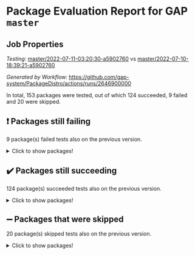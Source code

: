 # Package Evaluation Report for GAP `master`

## Job Properties

*Testing:* [master/2022-07-11-03:20:30-a5902760](https://github.com/gap-system/PackageDistro/blob/data/reports/master/2022-07-11-03:20:30-a5902760) vs [master/2022-07-10-18:39:21-a5902760](https://github.com/gap-system/PackageDistro/blob/data/reports/master/2022-07-10-18:39:21-a5902760)

*Generated by Workflow:* https://github.com/gap-system/PackageDistro/actions/runs/2646900000

In total, 153 packages were tested, out of which 124 succeeded, 9 failed and 20 were skipped.

## :exclamation: Packages still failing

9 package(s) failed tests also on the previous version.
<details><summary>Click to show packages!</summary>

- francy 1.2.4 [(failure)](https://github.com/gap-system/PackageDistro/runs/7275351576?check_suite_focus=true)
- hap 1.44 [(failure)](https://github.com/gap-system/PackageDistro/runs/7275352179?check_suite_focus=true)
- packagemanager 1.2 [(failure)](https://github.com/gap-system/PackageDistro/runs/7275353725?check_suite_focus=true)
- qpa 1.33 [(failure)](https://github.com/gap-system/PackageDistro/runs/7275354057?check_suite_focus=true)
- rcwa 4.6.4 [(failure)](https://github.com/gap-system/PackageDistro/runs/7275354181?check_suite_focus=true)
- recog 1.3.2 [(failure)](https://github.com/gap-system/PackageDistro/runs/7275354273?check_suite_focus=true)
- semigroups 4.0.0 [(failure)](https://github.com/gap-system/PackageDistro/runs/7275354640?check_suite_focus=true)
- ugaly 4.0.2 [(failure)](https://github.com/gap-system/PackageDistro/runs/7275355433?check_suite_focus=true)
- yangbaxter 0.10.0 [(failure)](https://github.com/gap-system/PackageDistro/runs/7275355840?check_suite_focus=true)
</details>

## :heavy_check_mark: Packages still succeeding

124 package(s) succeeded tests also on the previous version.
<details><summary>Click to show packages!</summary>

- ace 5.4 [(success)](https://github.com/gap-system/PackageDistro/runs/7275349544?check_suite_focus=true)
- aclib 1.3.2 [(success)](https://github.com/gap-system/PackageDistro/runs/7275349583?check_suite_focus=true)
- agt 0.2 [(success)](https://github.com/gap-system/PackageDistro/runs/7275349622?check_suite_focus=true)
- alnuth 3.2.1 [(success)](https://github.com/gap-system/PackageDistro/runs/7275349660?check_suite_focus=true)
- anupq 3.2.6 [(success)](https://github.com/gap-system/PackageDistro/runs/7275349693?check_suite_focus=true)
- atlasrep 2.1.2 [(success)](https://github.com/gap-system/PackageDistro/runs/7275349730?check_suite_focus=true)
- autodoc 2022.07.10 [(success)](https://github.com/gap-system/PackageDistro/runs/7275349766?check_suite_focus=true)
- automata 1.15 [(success)](https://github.com/gap-system/PackageDistro/runs/7275349795?check_suite_focus=true)
- automgrp 1.3.2 [(success)](https://github.com/gap-system/PackageDistro/runs/7275349831?check_suite_focus=true)
- autpgrp 1.10.2 [(success)](https://github.com/gap-system/PackageDistro/runs/7275349867?check_suite_focus=true)
- cap 2022.06-05 [(success)](https://github.com/gap-system/PackageDistro/runs/7275349898?check_suite_focus=true)
- caratinterface 2.3.3 [(success)](https://github.com/gap-system/PackageDistro/runs/7275349929?check_suite_focus=true)
- cddinterface 2020.06.24 [(success)](https://github.com/gap-system/PackageDistro/runs/7275349957?check_suite_focus=true)
- circle 1.6.5 [(success)](https://github.com/gap-system/PackageDistro/runs/7275350010?check_suite_focus=true)
- classicpres 1.22 [(success)](https://github.com/gap-system/PackageDistro/runs/7275350053?check_suite_focus=true)
- cohomolo 1.6.10 [(success)](https://github.com/gap-system/PackageDistro/runs/7275350091?check_suite_focus=true)
- congruence 1.2.4 [(success)](https://github.com/gap-system/PackageDistro/runs/7275350118?check_suite_focus=true)
- corelg 1.56 [(success)](https://github.com/gap-system/PackageDistro/runs/7275350149?check_suite_focus=true)
- crime 1.6 [(success)](https://github.com/gap-system/PackageDistro/runs/7275350200?check_suite_focus=true)
- crisp 1.4.5 [(success)](https://github.com/gap-system/PackageDistro/runs/7275350238?check_suite_focus=true)
- crypting 0.10 [(success)](https://github.com/gap-system/PackageDistro/runs/7275350282?check_suite_focus=true)
- cryst 4.1.24 [(success)](https://github.com/gap-system/PackageDistro/runs/7275350313?check_suite_focus=true)
- crystcat 1.1.9 [(success)](https://github.com/gap-system/PackageDistro/runs/7275350349?check_suite_focus=true)
- ctbllib 1.3.4 [(success)](https://github.com/gap-system/PackageDistro/runs/7275350389?check_suite_focus=true)
- cubefree 1.19 [(success)](https://github.com/gap-system/PackageDistro/runs/7275350424?check_suite_focus=true)
- curlinterface 2.2.2 [(success)](https://github.com/gap-system/PackageDistro/runs/7275350464?check_suite_focus=true)
- cvec 2.7.5 [(success)](https://github.com/gap-system/PackageDistro/runs/7275350546?check_suite_focus=true)
- datastructures 0.2.7 [(success)](https://github.com/gap-system/PackageDistro/runs/7275350629?check_suite_focus=true)
- deepthought 1.0.5 [(success)](https://github.com/gap-system/PackageDistro/runs/7275350717?check_suite_focus=true)
- design 1.7 [(success)](https://github.com/gap-system/PackageDistro/runs/7275350802?check_suite_focus=true)
- difsets 2.3.1 [(success)](https://github.com/gap-system/PackageDistro/runs/7275350927?check_suite_focus=true)
- digraphs 1.5.3 [(success)](https://github.com/gap-system/PackageDistro/runs/7275351012?check_suite_focus=true)
- edim 1.3.5 [(success)](https://github.com/gap-system/PackageDistro/runs/7275351077?check_suite_focus=true)
- example 4.3.1 [(success)](https://github.com/gap-system/PackageDistro/runs/7275351133?check_suite_focus=true)
- factint 1.6.3 [(success)](https://github.com/gap-system/PackageDistro/runs/7275351179?check_suite_focus=true)
- ferret 1.0.8 [(success)](https://github.com/gap-system/PackageDistro/runs/7275351222?check_suite_focus=true)
- fga 1.4.0 [(success)](https://github.com/gap-system/PackageDistro/runs/7275351272?check_suite_focus=true)
- fining 1.5 [(success)](https://github.com/gap-system/PackageDistro/runs/7275351309?check_suite_focus=true)
- float 1.0.3 [(success)](https://github.com/gap-system/PackageDistro/runs/7275351358?check_suite_focus=true)
- format 1.4.3 [(success)](https://github.com/gap-system/PackageDistro/runs/7275351389?check_suite_focus=true)
- forms 1.2.8 [(success)](https://github.com/gap-system/PackageDistro/runs/7275351444?check_suite_focus=true)
- fplsa 1.2.5 [(success)](https://github.com/gap-system/PackageDistro/runs/7275351477?check_suite_focus=true)
- fr 2.4.8 [(success)](https://github.com/gap-system/PackageDistro/runs/7275351529?check_suite_focus=true)
- fwtree 1.3 [(success)](https://github.com/gap-system/PackageDistro/runs/7275351621?check_suite_focus=true)
- gbnp 1.0.5 [(success)](https://github.com/gap-system/PackageDistro/runs/7275351667?check_suite_focus=true)
- generalizedmorphismsforcap 2022.05-01 [(success)](https://github.com/gap-system/PackageDistro/runs/7275351721?check_suite_focus=true)
- genss 1.6.6 [(success)](https://github.com/gap-system/PackageDistro/runs/7275351788?check_suite_focus=true)
- gradedringforhomalg 2022.06-01 [(success)](https://github.com/gap-system/PackageDistro/runs/7275351839?check_suite_focus=true)
- grape 4.8.5 [(success)](https://github.com/gap-system/PackageDistro/runs/7275351889?check_suite_focus=true)
- groupoids 1.69 [(success)](https://github.com/gap-system/PackageDistro/runs/7275351952?check_suite_focus=true)
- grpconst 2.6.2 [(success)](https://github.com/gap-system/PackageDistro/runs/7275352016?check_suite_focus=true)
- guarana 0.96.3 [(success)](https://github.com/gap-system/PackageDistro/runs/7275352068?check_suite_focus=true)
- guava 3.16 [(success)](https://github.com/gap-system/PackageDistro/runs/7275352127?check_suite_focus=true)
- hapcryst 0.1.14 [(success)](https://github.com/gap-system/PackageDistro/runs/7275352215?check_suite_focus=true)
- hecke 1.5.3 [(success)](https://github.com/gap-system/PackageDistro/runs/7275352254?check_suite_focus=true)
- help 3.5 [(success)](https://github.com/gap-system/PackageDistro/runs/7275352302?check_suite_focus=true)
- idrel 2.44 [(success)](https://github.com/gap-system/PackageDistro/runs/7275352337?check_suite_focus=true)
- images 1.3.1 [(success)](https://github.com/gap-system/PackageDistro/runs/7275352369?check_suite_focus=true)
- intpic 0.3.0 [(success)](https://github.com/gap-system/PackageDistro/runs/7275352400?check_suite_focus=true)
- io 4.7.2 [(success)](https://github.com/gap-system/PackageDistro/runs/7275352436?check_suite_focus=true)
- irredsol 1.4.3 [(success)](https://github.com/gap-system/PackageDistro/runs/7275352469?check_suite_focus=true)
- json 2.1.0 [(success)](https://github.com/gap-system/PackageDistro/runs/7275352496?check_suite_focus=true)
- jupyterkernel 1.4.1 [(success)](https://github.com/gap-system/PackageDistro/runs/7275352531?check_suite_focus=true)
- jupyterviz 1.5.1 [(success)](https://github.com/gap-system/PackageDistro/runs/7275352572?check_suite_focus=true)
- kan 1.34 [(success)](https://github.com/gap-system/PackageDistro/runs/7275352622?check_suite_focus=true)
- kbmag 1.5.9 [(success)](https://github.com/gap-system/PackageDistro/runs/7275352673?check_suite_focus=true)
- laguna 3.9.5 [(success)](https://github.com/gap-system/PackageDistro/runs/7275352731?check_suite_focus=true)
- liealgdb 2.2.1 [(success)](https://github.com/gap-system/PackageDistro/runs/7275352818?check_suite_focus=true)
- liepring 2.6 [(success)](https://github.com/gap-system/PackageDistro/runs/7275352880?check_suite_focus=true)
- liering 2.4.2 [(success)](https://github.com/gap-system/PackageDistro/runs/7275352985?check_suite_focus=true)
- linearalgebraforcap 2022.06-03 [(success)](https://github.com/gap-system/PackageDistro/runs/7275353028?check_suite_focus=true)
- loops 3.4.1 [(success)](https://github.com/gap-system/PackageDistro/runs/7275353095?check_suite_focus=true)
- lpres 1.0.3 [(success)](https://github.com/gap-system/PackageDistro/runs/7275353138?check_suite_focus=true)
- majoranaalgebras 1.4 [(success)](https://github.com/gap-system/PackageDistro/runs/7275353177?check_suite_focus=true)
- mapclass 1.4.5 [(success)](https://github.com/gap-system/PackageDistro/runs/7275353214?check_suite_focus=true)
- matgrp 0.64 [(success)](https://github.com/gap-system/PackageDistro/runs/7275353262?check_suite_focus=true)
- modisom 2.5.2 [(success)](https://github.com/gap-system/PackageDistro/runs/7275353325?check_suite_focus=true)
- modulepresentationsforcap 2022.05-03 [(success)](https://github.com/gap-system/PackageDistro/runs/7275353363?check_suite_focus=true)
- monoidalcategories 2022.06-07 [(success)](https://github.com/gap-system/PackageDistro/runs/7275353391?check_suite_focus=true)
- nconvex 2020.11-04 [(success)](https://github.com/gap-system/PackageDistro/runs/7275353434?check_suite_focus=true)
- nilmat 1.4.1 [(success)](https://github.com/gap-system/PackageDistro/runs/7275353458?check_suite_focus=true)
- nock 1.5 [(success)](https://github.com/gap-system/PackageDistro/runs/7275353499?check_suite_focus=true)
- normalizinterface 1.3.3 [(success)](https://github.com/gap-system/PackageDistro/runs/7275353531?check_suite_focus=true)
- nq 2.5.8 [(success)](https://github.com/gap-system/PackageDistro/runs/7275353568?check_suite_focus=true)
- numericalsgps 1.3.0 [(success)](https://github.com/gap-system/PackageDistro/runs/7275353604?check_suite_focus=true)
- openmath 11.5.1 [(success)](https://github.com/gap-system/PackageDistro/runs/7275353635?check_suite_focus=true)
- orb 4.8.4 [(success)](https://github.com/gap-system/PackageDistro/runs/7275353680?check_suite_focus=true)
- patternclass 2.4.2 [(success)](https://github.com/gap-system/PackageDistro/runs/7275353768?check_suite_focus=true)
- permut 2.0.4 [(success)](https://github.com/gap-system/PackageDistro/runs/7275353819?check_suite_focus=true)
- polenta 1.3.10 [(success)](https://github.com/gap-system/PackageDistro/runs/7275353878?check_suite_focus=true)
- polymaking 0.8.6 [(success)](https://github.com/gap-system/PackageDistro/runs/7275353932?check_suite_focus=true)
- primgrp 3.4.2 [(success)](https://github.com/gap-system/PackageDistro/runs/7275353980?check_suite_focus=true)
- profiling 2.5.0 [(success)](https://github.com/gap-system/PackageDistro/runs/7275354020?check_suite_focus=true)
- quagroup 1.8.3 [(success)](https://github.com/gap-system/PackageDistro/runs/7275354091?check_suite_focus=true)
- radiroot 2.9 [(success)](https://github.com/gap-system/PackageDistro/runs/7275354139?check_suite_focus=true)
- rds 1.8 [(success)](https://github.com/gap-system/PackageDistro/runs/7275354231?check_suite_focus=true)
- repndecomp 1.2.1 [(success)](https://github.com/gap-system/PackageDistro/runs/7275354366?check_suite_focus=true)
- repsn 3.1.0 [(success)](https://github.com/gap-system/PackageDistro/runs/7275354430?check_suite_focus=true)
- resclasses 4.7.2 [(success)](https://github.com/gap-system/PackageDistro/runs/7275354495?check_suite_focus=true)
- scscp 2.3.1 [(success)](https://github.com/gap-system/PackageDistro/runs/7275354557?check_suite_focus=true)
- sglppow 2.2 [(success)](https://github.com/gap-system/PackageDistro/runs/7275354699?check_suite_focus=true)
- sgpviz 0.999.5 [(success)](https://github.com/gap-system/PackageDistro/runs/7275354763?check_suite_focus=true)
- simpcomp 2.1.14 [(success)](https://github.com/gap-system/PackageDistro/runs/7275354822?check_suite_focus=true)
- singular 2020.12.18 [(success)](https://github.com/gap-system/PackageDistro/runs/7275354887?check_suite_focus=true)
- sla 1.5.3 [(success)](https://github.com/gap-system/PackageDistro/runs/7275354942?check_suite_focus=true)
- smallgrp 1.5 [(success)](https://github.com/gap-system/PackageDistro/runs/7275354987?check_suite_focus=true)
- smallsemi 0.6.13 [(success)](https://github.com/gap-system/PackageDistro/runs/7275355034?check_suite_focus=true)
- sonata 2.9.4 [(success)](https://github.com/gap-system/PackageDistro/runs/7275355074?check_suite_focus=true)
- sophus 1.25 [(success)](https://github.com/gap-system/PackageDistro/runs/7275355126?check_suite_focus=true)
- spinsym 1.5.2 [(success)](https://github.com/gap-system/PackageDistro/runs/7275355172?check_suite_focus=true)
- symbcompcc 1.3.2 [(success)](https://github.com/gap-system/PackageDistro/runs/7275355219?check_suite_focus=true)
- thelma 1.3 [(success)](https://github.com/gap-system/PackageDistro/runs/7275355257?check_suite_focus=true)
- tomlib 1.2.9 [(success)](https://github.com/gap-system/PackageDistro/runs/7275355310?check_suite_focus=true)
- toric 1.9.5 [(success)](https://github.com/gap-system/PackageDistro/runs/7275355354?check_suite_focus=true)
- transgrp 3.6.2 [(success)](https://github.com/gap-system/PackageDistro/runs/7275355389?check_suite_focus=true)
- unipot 1.5 [(success)](https://github.com/gap-system/PackageDistro/runs/7275355474?check_suite_focus=true)
- unitlib 4.1.0 [(success)](https://github.com/gap-system/PackageDistro/runs/7275355519?check_suite_focus=true)
- utils 0.74 [(success)](https://github.com/gap-system/PackageDistro/runs/7275355572?check_suite_focus=true)
- uuid 0.7 [(success)](https://github.com/gap-system/PackageDistro/runs/7275355611?check_suite_focus=true)
- walrus 0.9991 [(success)](https://github.com/gap-system/PackageDistro/runs/7275355649?check_suite_focus=true)
- wedderga 4.10.2 [(success)](https://github.com/gap-system/PackageDistro/runs/7275355702?check_suite_focus=true)
- xmod 2.88 [(success)](https://github.com/gap-system/PackageDistro/runs/7275355746?check_suite_focus=true)
- xmodalg 1.22 [(success)](https://github.com/gap-system/PackageDistro/runs/7275355787?check_suite_focus=true)
- zeromqinterface 0.13 [(success)](https://github.com/gap-system/PackageDistro/runs/7275355874?check_suite_focus=true)
</details>

## :heavy_minus_sign: Packages that were skipped

20 package(s) skipped tests also on the previous version.
<details><summary>Click to show packages!</summary>

- 4ti2interface 2022.03-01 [(skipped)](https://github.com/gap-system/PackageDistro/runs/7275241767?check_suite_focus=true)
- browse 1.8.14 [(skipped)](https://github.com/gap-system/PackageDistro/runs/7275241767?check_suite_focus=true)
- examplesforhomalg 2022.03-01 [(skipped)](https://github.com/gap-system/PackageDistro/runs/7275241767?check_suite_focus=true)
- gapdoc 1.6.5 [(skipped)](https://github.com/gap-system/PackageDistro/runs/7275241767?check_suite_focus=true)
- gauss 2022.03-01 [(skipped)](https://github.com/gap-system/PackageDistro/runs/7275241767?check_suite_focus=true)
- gaussforhomalg 2022.03-01 [(skipped)](https://github.com/gap-system/PackageDistro/runs/7275241767?check_suite_focus=true)
- gradedmodules 2022.03-01 [(skipped)](https://github.com/gap-system/PackageDistro/runs/7275241767?check_suite_focus=true)
- homalg 2022.03-01 [(skipped)](https://github.com/gap-system/PackageDistro/runs/7275241767?check_suite_focus=true)
- homalgtocas 2022.03-01 [(skipped)](https://github.com/gap-system/PackageDistro/runs/7275241767?check_suite_focus=true)
- io_forhomalg 2022.03-01 [(skipped)](https://github.com/gap-system/PackageDistro/runs/7275241767?check_suite_focus=true)
- itc 1.5.1 [(skipped)](https://github.com/gap-system/PackageDistro/runs/7275241767?check_suite_focus=true)
- localizeringforhomalg 2022.03-01 [(skipped)](https://github.com/gap-system/PackageDistro/runs/7275241767?check_suite_focus=true)
- matricesforhomalg 2022.06-01 [(skipped)](https://github.com/gap-system/PackageDistro/runs/7275241767?check_suite_focus=true)
- modules 2022.03-01 [(skipped)](https://github.com/gap-system/PackageDistro/runs/7275241767?check_suite_focus=true)
- polycyclic 2.16 [(skipped)](https://github.com/gap-system/PackageDistro/runs/7275241767?check_suite_focus=true)
- ringsforhomalg 2022.04-01 [(skipped)](https://github.com/gap-system/PackageDistro/runs/7275241767?check_suite_focus=true)
- sco 2022.03-01 [(skipped)](https://github.com/gap-system/PackageDistro/runs/7275241767?check_suite_focus=true)
- toolsforhomalg 2022.05-01 [(skipped)](https://github.com/gap-system/PackageDistro/runs/7275241767?check_suite_focus=true)
- toricvarieties 2022.03.23 [(skipped)](https://github.com/gap-system/PackageDistro/runs/7275241767?check_suite_focus=true)
- xgap 4.31 [(skipped)](https://github.com/gap-system/PackageDistro/runs/7275241767?check_suite_focus=true)
</details>

